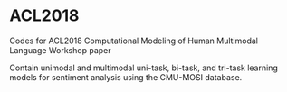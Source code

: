 # ACL2018
Codes for ACL2018 Computational Modeling of Human Multimodal Language Workshop paper

Contain unimodal and multimodal uni-task, bi-task, and tri-task learning models for sentiment analysis using the CMU-MOSI database.

